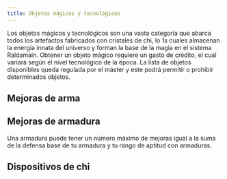 ```yaml
---
title: Objetos mágicos y tecnológicos
---
```


Los objetos mágicos y tecnológicos son una vasta categoría que abarca todos los artefactos fabricados con cristales de chi, lo 1s cuales almacenan la energía innata del universo y forman la base de la magia en el sistema Raldamain. Obtener un objeto mágico requiere un gasto de crédito, el cual variará según el nivel tecnológico de la época. La lista de objetos disponibles queda regulada por el máster y este podrá permitir o prohibir determinados objetos.

## Mejoras de arma



## Mejoras de armadura

Una armadura puede tener un número máximo de mejoras igual a la suma de la defensa base de tu armadura y tu rango de aptitud con armaduras. 

## Dispositivos de chi

